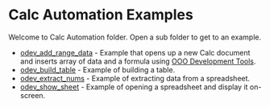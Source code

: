 # Calc Automation Examples

Welcome to Calc Automation folder. Open a sub folder to get to an example.

- [odev_add_range_data](./odev_add_range_data/) - Example that opens up a new Calc document and inserts array of data and a formula using [OOO Development Tools].
- [odev_build_table](./odev_build_table/) - Example of building a table.
- [odev_extract_nums](./odev_extract_nums/) - Example of extracting data from a spreadsheet.
- [odev_show_sheet](./odev_show_sheet/) - Example of opening a spreadsheet and display it on-screen.

[OOO Development Tools]: https://python-ooo-dev-tools.readthedocs.io/en/latest/

